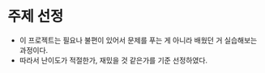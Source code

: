 # 주제 선정

- 이 프로젝트는 필요나 불편이 있어서 문제를 푸는 게 아니라 배웠던 거 실습해보는 과정이다.
- 따라서 난이도가 적절한가,  재밌을 것 같은가를 기준 선정하였다.

